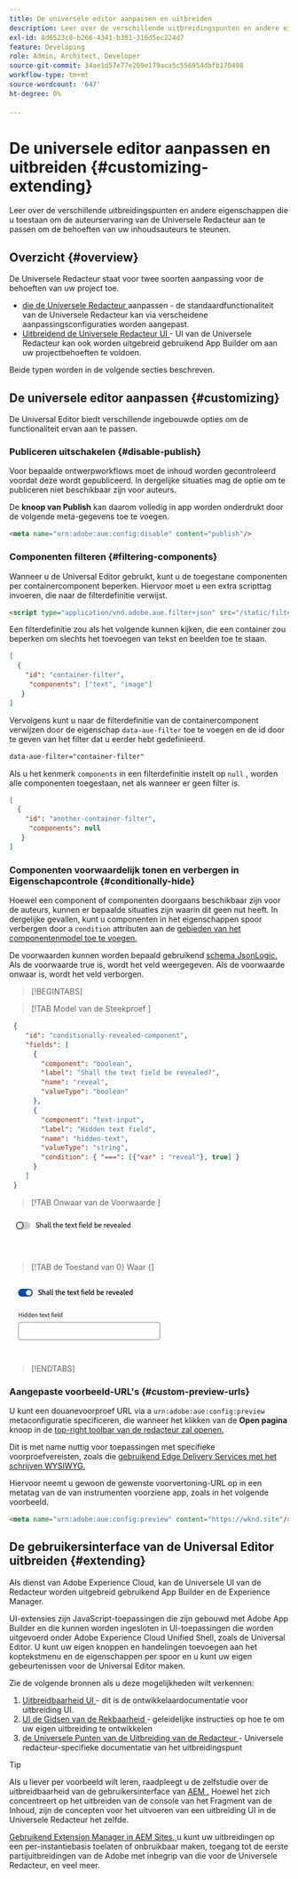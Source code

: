 ```yaml
---
title: De universele editor aanpassen en uitbreiden
description: Leer over de verschillende uitbreidingspunten en andere eigenschappen die u toestaan om UI van de Universele Redacteur aan te passen om de behoeften van uw inhoudsauteurs te steunen.
exl-id: 8d6523c8-b266-4341-b301-316d5ec224d7
feature: Developing
role: Admin, Architect, Developer
source-git-commit: 34ae1d57e77e209e179aca5c556954dbfb170498
workflow-type: tm+mt
source-wordcount: '647'
ht-degree: 0%

---
```



# De universele editor aanpassen en uitbreiden {#customizing-extending}

Leer over de verschillende uitbreidingspunten en andere eigenschappen die u toestaan om de auteurservaring van de Universele Redacteur aan te passen om de behoeften van uw inhoudsauteurs te steunen.

## Overzicht {#overview}

De Universele Redacteur staat voor twee soorten aanpassing voor de behoeften van uw project toe.

* [ die de Universele Redacteur ](#customizing) aanpassen - de standaardfunctionaliteit van de Universele Redacteur kan via verscheidene aanpassingsconfiguraties worden aangepast.
* [ Uitbreidend de Universele Redacteur UI ](#extending) - UI van de Universele Redacteur kan ook worden uitgebreid gebruikend App Builder om aan uw projectbehoeften te voldoen.

Beide typen worden in de volgende secties beschreven.

## De universele editor aanpassen {#customizing}

De Universal Editor biedt verschillende ingebouwde opties om de functionaliteit ervan aan te passen.

### Publiceren uitschakelen {#disable-publish}

Voor bepaalde ontwerpworkflows moet de inhoud worden gecontroleerd voordat deze wordt gepubliceerd. In dergelijke situaties mag de optie om te publiceren niet beschikbaar zijn voor auteurs.

De **knoop van Publish** kan daarom volledig in app worden onderdrukt door de volgende meta-gegevens toe te voegen.

```html
<meta name="urn:adobe:aue:config:disable" content="publish"/>
```

### Componenten filteren {#filtering-components}

Wanneer u de Universal Editor gebruikt, kunt u de toegestane componenten per containercomponent beperken. Hiervoor moet u een extra scripttag invoeren, die naar de filterdefinitie verwijst.

```html
<script type="application/vnd.adobe.aue.filter+json" src="/static/filter-definition.json"></script>
```

Een filterdefinitie zou als het volgende kunnen kijken, die een container zou beperken om slechts het toevoegen van tekst en beelden toe te staan.

```json
[
  {
    "id": "container-filter",
     "components": ["text", "image"]
   }
]
```

Vervolgens kunt u naar de filterdefinitie van de containercomponent verwijzen door de eigenschap `data-aue-filter` toe te voegen en de id door te geven van het filter dat u eerder hebt gedefinieerd.

```html
data-aue-filter="container-filter"
```

Als u het kenmerk `components` in een filterdefinitie instelt op `null` , worden alle componenten toegestaan, net als wanneer er geen filter is.

```json
[
  {
    "id": "another-container-filter",
     "components": null
   }
]
```

### Componenten voorwaardelijk tonen en verbergen in Eigenschapcontrole {#conditionally-hide}

Hoewel een component of componenten doorgaans beschikbaar zijn voor de auteurs, kunnen er bepaalde situaties zijn waarin dit geen nut heeft. In dergelijke gevallen, kunt u componenten in het eigenschappen spoor verbergen door a `condition` attributen aan de [ gebieden van het componentenmodel toe te voegen.](/help/implementing/universal-editor/field-types.md#fields)

De voorwaarden kunnen worden bepaald gebruikend [ schema JsonLogic.](https://jsonlogic.com/) Als de voorwaarde true is, wordt het veld weergegeven. Als de voorwaarde onwaar is, wordt het veld verborgen.

>[!BEGINTABS]

>[!TAB  Model van de Steekproef ]

```json
 {
    "id": "conditionally-revealed-component",
    "fields": [
      {
        "component": "boolean",
        "label": "Shall the text field be revealed?",
        "name": "reveal",
        "valueType": "boolean"
      },
      {
        "component": "text-input",
        "label": "Hidden text field",
        "name": "hidden-text",
        "valueType": "string",
        "condition": { "===": [{"var" : "reveal"}, true] }
      }
    ]
 }
```

>[!TAB  Onwaar van de Voorwaarde ]

![ Verborgen tekstgebied ](assets/hidden.png)

>[!TAB de Toestand van 0} Waar {]

![ Getoonde tekstgebied ](assets/shown.png)

>[!ENDTABS]

### Aangepaste voorbeeld-URL&#39;s {#custom-preview-urls}

U kunt een douanevoorproef URL via a `urn:adobe:aue:config:preview` metaconfiguratie specificeren, die wanneer het klikken van de **Open pagina** knoop in de [ top-right toolbar van de redacteur zal openen.](/help/sites-cloud/authoring/universal-editor/navigation.md#universal-editor-toolbar)

Dit is met name nuttig voor toepassingen met specifieke voorproefvereisten, zoals die [ gebruikend Edge Delivery Services met het schrijven WYSIWYG.](/help/edge/wysiwyg-authoring/authoring.md)

Hiervoor neemt u gewoon de gewenste voorvertoning-URL op in een metatag van de van instrumenten voorziene app, zoals in het volgende voorbeeld.

```html
<meta name="urn:adobe:aue:config:preview" content="https://wknd.site"/>
```

## De gebruikersinterface van de Universal Editor uitbreiden {#extending}

Als dienst van Adobe Experience Cloud, kan de Universele UI van de Redacteur worden uitgebreid gebruikend App Builder en de Experience Manager.

UI-extensies zijn JavaScript-toepassingen die zijn gebouwd met Adobe App Builder en die kunnen worden ingesloten in UI-toepassingen die worden uitgevoerd onder Adobe Experience Cloud Unified Shell, zoals de Universal Editor. U kunt uw eigen knoppen en handelingen toevoegen aan het koptekstmenu en de eigenschappen per spoor en u kunt uw eigen gebeurtenissen voor de Universal Editor maken.

Zie de volgende bronnen als u deze mogelijkheden wilt verkennen:

1. [ Uitbreidbaarheid UI ](https://developer.adobe.com/uix/docs/) - dit is de ontwikkelaardocumentatie voor uitbreiding UI.
1. [ UI de Gidsen van de Rekbaarheid ](https://developer.adobe.com/uix/docs/guides/) - geleidelijke instructies op hoe te om uw eigen uitbreiding te ontwikkelen
1. [ de Universele Punten van de Uitbreiding van de Redacteur ](https://developer.adobe.com/uix/docs/services/aem-universal-editor/) - Universele redacteur-specifieke documentatie van het uitbreidingspunt

>[!TIP]
>
>Als u liever per voorbeeld wilt leren, raadpleegt u de zelfstudie over de uitbreidbaarheid van de gebruikersinterface van [AEM .](https://experienceleague.adobe.com/en/docs/experience-manager-learn/cloud-service/developing/extensibility/ui/overview) Hoewel het zich concentreert op het uitbreiden van de console van het Fragment van de Inhoud, zijn de concepten voor het uitvoeren van een uitbreiding UI in de Universele Redacteur het zelfde.

[ Gebruikend Extension Manager in AEM Sites, ](https://developer.adobe.com/uix/docs/extension-manager/) u kunt uw uitbreidingen op een per-instantiebasis toelaten of onbruikbaar maken, toegang tot de eerste partijuitbreidingen van de Adobe met inbegrip van die voor de Universele Redacteur, en veel meer.
